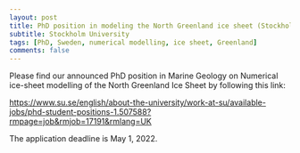 ```yaml
---
layout: post
title: PhD position in modeling the North Greenland ice sheet (Stockholm, Sweden)
subtitle: Stockholm University
tags: [PhD, Sweden, numerical modelling, ice sheet, Greenland]
comments: false
---
```


Please find our announced PhD position in Marine Geology on Numerical
ice-sheet modelling of the North Greenland Ice Sheet by following this
link:

https://www.su.se/english/about-the-university/work-at-su/available-jobs/phd-student-positions-1.507588?rmpage=job&rmjob=17191&rmlang=UK

The application deadline is May 1, 2022.
